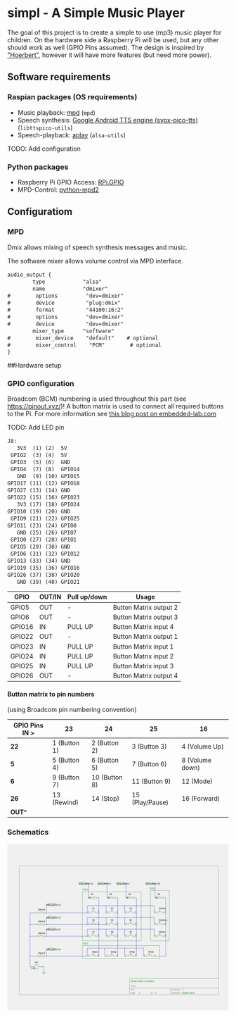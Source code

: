 simpl - A Simple Music Player
===============

The goal of this project is to create a simple to use (mp3) music player for children.
On the hardware side a Raspberry Pi will be used, but any other should work as well (GPIO Pins assumed). 
The design is inspired by ["Hoerbert"](https://de.hoerbert.com/), however it will have more features (but need more power). 

## Software requirements

### Raspian packages (OS requirements)

- Music playback: [mpd](https://www.musicpd.org/) (`mpd`)
- Speech synthesis: [Google Android TTS engine (svox-pico-tts)](https://elinux.org/RPi_Text_to_Speech_(Speech_Synthesis)) (`libttspico-utils`)
- Speech-playback: [aplay](https://www.alsa-project.org/main/index.php/Main_Page) (`alsa-utils`)

TODO: Add configuration

### Python packages

- Raspberry Pi GPIO Access: [RPi.GPIO](https://sourceforge.net/projects/raspberry-gpio-python/)
- MPD-Control: [python-mpd2](https://github.com/Mic92/python-mpd2) 

## Configuratiom

### MPD

Dmix allows mixing of speech synthesis messages and music.

The software mixer allows volume control via MPD interface.

```
audio_output {
        type            "alsa"
        name            "dmixer"
#        options         "dev=dmixer"
#        device          "plug:dmix"
#        format          "44100:16:2"
#        options         "dev=dmixer"
#        device          "dev=dmixer"
        mixer_type      "software"
#        mixer_device    "default"    # optional
#        mixer_control    "PCM"        # optional
}
```
##Hardware setup
### GPIO configuration

Broadcom (BCM) numbering is used throughout this part (see https://pinout.xyz/)!
A button matrix is used to connect all required buttons to the Pi. 
For more information see [this blog post on embedded-lab.com](http://embedded-lab.com/blog/lab-18-matrix-keypad-interfacing/)

TODO: Add LED pin

```
J8:
   3V3  (1) (2)  5V    
 GPIO2  (3) (4)  5V    
 GPIO3  (5) (6)  GND   
 GPIO4  (7) (8)  GPIO14
   GND  (9) (10) GPIO15
GPIO17 (11) (12) GPIO18
GPIO27 (13) (14) GND   
GPIO22 (15) (16) GPIO23
   3V3 (17) (18) GPIO24
GPIO10 (19) (20) GND   
 GPIO9 (21) (22) GPIO25
GPIO11 (23) (24) GPIO8 
   GND (25) (26) GPIO7 
 GPIO0 (27) (28) GPIO1 
 GPIO5 (29) (30) GND   
 GPIO6 (31) (32) GPIO12
GPIO13 (33) (34) GND   
GPIO19 (35) (36) GPIO16
GPIO26 (37) (38) GPIO20
   GND (39) (40) GPIO21
```

| GPIO | OUT/IN | Pull up/down | Usage |
|----|----|----|----|
| GPIO5 |  OUT |  - |  Button Matrix output 2 |
| GPIO6 |  OUT |  - |  Button Matrix output 3 |
| GPIO16 |  IN |  PULL UP |  Button Matrix input 4 |
| GPIO22 |  OUT |  - |  Button Matrix output 1 |
| GPIO23 |  IN |  PULL UP |  Button Matrix input 1 |
| GPIO24 |  IN |  PULL UP |  Button Matrix input 2 |
| GPIO25 |  IN |  PULL UP |  Button Matrix input 3 |
| GPIO26 |  OUT |  - |  Button Matrix output 4 |


#### Button matrix to pin numbers

(using Broadcom pin numbering convention)

| GPIO Pins IN > | 23 | 24 | 25 | 16 |
|----|----|----|----|----|
| **22** |  1 (Button 1)|  2 (Button 2) |  3 (Button 3) |  4 (Volume Up) |
| **5** |  5 (Button 4) |  6 (Button 5) |  7 (Button 6) |  8 (Volume down) |
| **6** |  9 (Button 7) | 10 (Button 8) | 11 (Button 9) | 12 (Mode) |
| **26** | 13 (Rewind) | 14 (Stop) | 15 (Play/Pause) | 16 (Forward) |
|**OUT^** |||||

### Schematics
![schematics](docs/schematics.png "Schematics drawn in gschem")